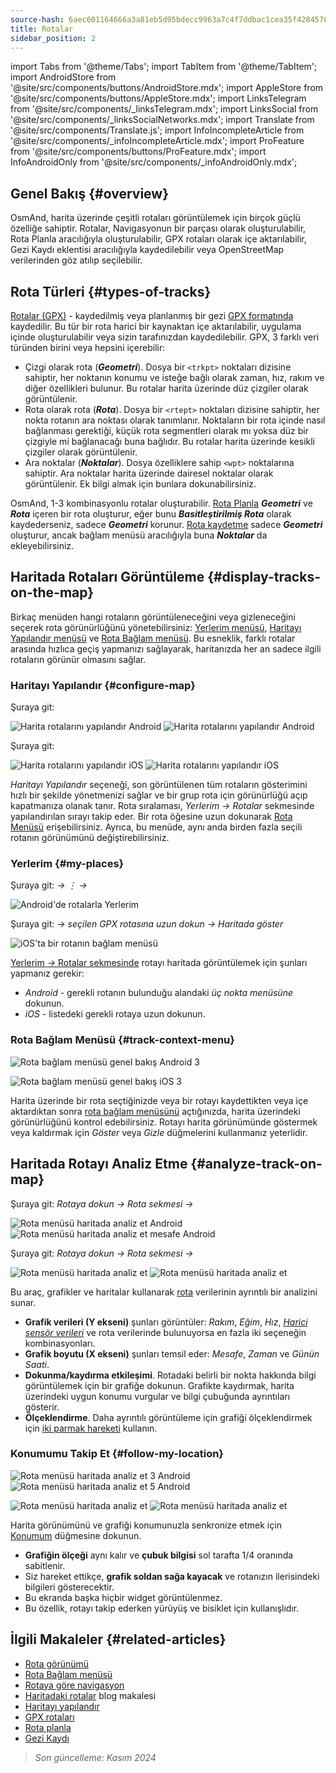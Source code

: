 ```yaml
---
source-hash: 6aec601164666a3a81eb5d95bdecc9963a7c4f7ddbac1cea35f42845786713b8
title: Rotalar
sidebar_position: 2
---
```

import Tabs from '@theme/Tabs';
import TabItem from '@theme/TabItem';
import AndroidStore from '@site/src/components/buttons/AndroidStore.mdx';
import AppleStore from '@site/src/components/buttons/AppleStore.mdx';
import LinksTelegram from '@site/src/components/_linksTelegram.mdx';
import LinksSocial from '@site/src/components/_linksSocialNetworks.mdx';
import Translate from '@site/src/components/Translate.js';
import InfoIncompleteArticle from '@site/src/components/_infoIncompleteArticle.mdx';
import ProFeature from '@site/src/components/buttons/ProFeature.mdx';
import InfoAndroidOnly from '@site/src/components/_infoAndroidOnly.mdx';

## Genel Bakış {#overview}

OsmAnd, harita üzerinde çeşitli rotaları görüntülemek için birçok güçlü özelliğe sahiptir. Rotalar, Navigasyonun bir parçası olarak oluşturulabilir, Rota Planla aracılığıyla oluşturulabilir, GPX rotaları olarak içe aktarılabilir, Gezi Kaydı eklentisi aracılığıyla kaydedilebilir veya OpenStreetMap verilerinden göz atılıp seçilebilir.

## Rota Türleri {#types-of-tracks}

[Rotalar (GPX)](#display-tracks-on-the-map) - kaydedilmiş veya planlanmış bir gezi [GPX formatında](https://en.wikipedia.org/wiki/GPS_Exchange_Format) kaydedilir. Bu tür bir rota harici bir kaynaktan içe aktarılabilir, uygulama içinde oluşturulabilir veya sizin tarafınızdan kaydedilebilir. GPX, 3 farklı veri türünden birini veya hepsini içerebilir:

- Çizgi olarak rota (***Geometri***). Dosya bir ```<trkpt>``` noktaları dizisine sahiptir, her noktanın konumu ve isteğe bağlı olarak zaman, hız, rakım ve diğer özellikleri bulunur. Bu rotalar harita üzerinde düz çizgiler olarak görüntülenir.
- Rota olarak rota (***Rota***). Dosya bir ```<rtept>``` noktaları dizisine sahiptir, her nokta rotanın ara noktası olarak tanımlanır. Noktaların bir rota içinde nasıl bağlanması gerektiği, küçük rota segmentleri olarak mı yoksa düz bir çizgiyle mi bağlanacağı buna bağlıdır. Bu rotalar harita üzerinde kesikli çizgiler olarak görüntülenir.
- Ara noktalar (***Noktalar***). Dosya özelliklere sahip ```<wpt>``` noktalarına sahiptir. Ara noktalar harita üzerinde dairesel noktalar olarak görüntülenir. Ek bilgi almak için bunlara dokunabilirsiniz.

OsmAnd, 1-3 kombinasyonlu rotalar oluşturabilir. [Rota Planla](../../plan-route/create-route.md) ***Geometri*** ve ***Rota*** içeren bir rota oluşturur, eğer bunu ***Basitleştirilmiş Rota*** olarak kaydederseniz, sadece ***Geometri*** korunur. [Rota kaydetme](../../plugins/trip-recording.md#new-track-recording) sadece ***Geometri*** oluşturur, ancak bağlam menüsü aracılığıyla buna ***Noktalar*** da ekleyebilirsiniz.

## Haritada Rotaları Görüntüleme {#display-tracks-on-the-map}

Birkaç menüden hangi rotaların görüntüleneceğini veya gizleneceğini seçerek rota görünürlüğünü yönetebilirsiniz: [Yerlerim menüsü](#my-places), [Haritayı Yapılandır menüsü](#configure-map) ve [Rota Bağlam menüsü](#track-context-menu). Bu esneklik, farklı rotalar arasında hızlıca geçiş yapmanızı sağlayarak, haritanızda her an sadece ilgili rotaların görünür olmasını sağlar.

### Haritayı Yapılandır {#configure-map}

<Tabs groupId="operating-systems" queryString="current-os">

<TabItem value="android" label="Android">

Şuraya git: *<Translate android="true" ids="shared_string_menu,configure_map,shared_string_show,show_gpx"/>*

![Harita rotalarını yapılandır Android](@site/static/img/map/tracks_and_routes/tracks_and_routes_display_1_andr.png) ![Harita rotalarını yapılandır Android](@site/static/img/map/tracks_and_routes/tracks_and_routes_display_andr.png)

</TabItem>

<TabItem value="ios" label="iOS">

Şuraya git: *<Translate ios="true" ids="shared_string_menu,configure_map,shared_string_gpx_tracks"/>*

![Harita rotalarını yapılandır iOS](@site/static/img/personal/tracks/follow_track_1_ios.png) ![Harita rotalarını yapılandır iOS](@site/static/img/personal/tracks/configure_map_track_menu_ios.png)

</TabItem>

</Tabs>

*Haritayı Yapılandır* seçeneği, son görüntülenen tüm rotaların gösterimini hızlı bir şekilde yönetmenizi sağlar ve bir grup rota için görünürlüğü açıp kapatmanıza olanak tanır. Rota sıralaması, *Yerlerim → Rotalar* sekmesinde yapılandırılan sırayı takip eder. Bir rota öğesine uzun dokunarak [Rota Menüsü](../../personal/tracks/manage-tracks.md#track-menu) erişebilirsiniz. Ayrıca, bu menüde, aynı anda birden fazla seçili rotanın görünümünü değiştirebilirsiniz.

### Yerlerim {#my-places}

<Tabs groupId="operating-systems" queryString="current-os">

<TabItem value="android" label="Android">

Şuraya git: *<Translate android="true" ids="shared_string_menu,shared_string_my_places,shared_string_gpx_files"/> → &#8942; → <Translate android="true" ids="shared_string_show_on_map"/>*

![Android'de rotalarla Yerlerim](@site/static/img/personal/tracks/one_track_menu_andr.png)

</TabItem>

<TabItem value="ios" label="iOS">

Şuraya git: *<Translate ios="true" ids="shared_string_menu,shared_string_my_places,shared_string_gpx_tracks"/> → seçilen GPX rotasına uzun dokun → Haritada göster*

![iOS'ta bir rotanın bağlam menüsü](@site/static/img/personal/tracks/one_track_menu_ios.png)

</TabItem>

</Tabs>

[Yerlerim *→* Rotalar sekmesinde](../../personal/tracks/manage-tracks.md#manage-tracks) rotayı haritada görüntülemek için şunları yapmanız gerekir:

- *Android* - gerekli rotanın bulunduğu alandaki *üç nokta menüsüne* dokunun.
- *iOS* - listedeki gerekli rotaya uzun dokunun.

### Rota Bağlam Menüsü {#track-context-menu}

<Tabs groupId="operating-systems" queryString="current-os">

<TabItem value="android" label="Android">

![Rota bağlam menüsü genel bakış Android 3](@site/static/img/personal/tracks/track_context_overview_andr_3.png)

</TabItem>

<TabItem value="ios" label="iOS">

![Rota bağlam menüsü genel bakış iOS 3](@site/static/img/personal/tracks/track_context_overview_ios_3.png)

</TabItem>

</Tabs>

Harita üzerinde bir rota seçtiğinizde veya bir rotayı kaydettikten veya içe aktardıktan sonra [rota bağlam menüsünü](./track-context-menu.md) açtığınızda, harita üzerindeki görünürlüğünü kontrol edebilirsiniz. Rotayı harita görünümünde göstermek veya kaldırmak için *Göster* veya *Gizle* düğmelerini kullanmanız yeterlidir.

## Haritada Rotayı Analiz Etme {#analyze-track-on-map}

<Tabs groupId="operating-systems" queryString="current-os">

<TabItem value="android" label="Android">

Şuraya git: *Rotaya dokun → Rota sekmesi → <Translate android="true" ids="analyze_on_map"/>*

![Rota menüsü haritada analiz et Android](@site/static/img/personal/tracks/analyze_track_on_map_andr.png) ![Rota menüsü haritada analiz et mesafe Android](@site/static/img/personal/tracks/analyze_track_on_map_distance_andr.png)

</TabItem>

<TabItem value="ios" label="iOS">

Şuraya git: *Rotaya dokun → Rota sekmesi → <Translate ios="true" ids="analyze_on_map"/>*

![Rota menüsü haritada analiz et](@site/static/img/personal/tracks/track_analyze_ios.png) ![Rota menüsü haritada analiz et](@site/static/img/personal/tracks/track_analyze_on_map_ios.png)

</TabItem>

</Tabs>

Bu araç, grafikler ve haritalar kullanarak [rota](../../map/tracks/track-context-menu.md#options) verilerinin ayrıntılı bir analizini sunar.

- **Grafik verileri (Y ekseni)** şunları görüntüler: *Rakım*, *Eğim*, *Hız*, [*Harici sensör verileri*](../../plugins/external-sensors.md) ve rota verilerinde bulunuyorsa en fazla iki seçeneğin kombinasyonları.
- **Grafik boyutu (X ekseni)** şunları temsil eder: *Mesafe*, *Zaman* ve *Günün Saati*.
- **Dokunma/kaydırma etkileşimi**. Rotadaki belirli bir nokta hakkında bilgi görüntülemek için bir grafiğe dokunun. Grafikte kaydırmak, harita üzerindeki uygun konumu vurgular ve bilgi çubuğunda ayrıntıları gösterir.
- **Ölçeklendirme**. Daha ayrıntılı görüntüleme için grafiği ölçeklendirmek için [iki parmak hareketi](../../map/interact-with-map.md#gestures) kullanın.

### Konumumu Takip Et {#follow-my-location}

<Tabs groupId="operating-systems" queryString="current-os">

<TabItem value="android" label="Android">

![Rota menüsü haritada analiz et 3 Android](@site/static/img/personal/tracks/track_analyze_on_map_3_android.png) ![Rota menüsü haritada analiz et 5 Android](@site/static/img/personal/tracks/track_analyze_on_map_5_android.png)

</TabItem>

<TabItem value="ios" label="iOS">

![Rota menüsü haritada analiz et](@site/static/img/personal/tracks/track_follow_my_location_3_ios.png) ![Rota menüsü haritada analiz et](@site/static/img/personal/tracks/track_follow_my_location_4_ios.png)

</TabItem>

</Tabs>

Harita görünümünü ve grafiği konumunuzla senkronize etmek için [Konumum](../../map/interact-with-map.md#my-location-and-zoom) düğmesine dokunun.

- **Grafiğin ölçeği** aynı kalır ve **çubuk bilgisi** sol tarafta 1/4 oranında sabitlenir.
- Siz hareket ettikçe, **grafik soldan sağa kayacak** ve rotanızın ilerisindeki bilgileri gösterecektir.
- Bu ekranda başka hiçbir widget görüntülenmez.
- Bu özellik, rotayı takip ederken yürüyüş ve bisiklet için kullanışlıdır.

## İlgili Makaleler {#related-articles}

- [Rota görünümü](./appearance.md)
- [Rota Bağlam menüsü](./track-context-menu.md)
- [Rotaya göre navigasyon](../../navigation/setup/gpx-navigation.md)
- [Haritadaki rotalar](https://docs.osmand.net/blog/routes) blog makalesi
- [Haritayı yapılandır](../../map/configure-map-menu.md)
- [GPX rotaları](../../personal/tracks/index.md)
- [Rota planla](../../plan-route/index.md)
- [Gezi Kaydı](../../plugins/trip-recording.md)

> *Son güncelleme: Kasım 2024*
